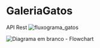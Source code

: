 # GaleriaGatos
API Rest
![fluxograma_gatos](https://user-images.githubusercontent.com/84188389/158686455-e633ee6b-2149-4a53-b4b7-eac810f280f7.jpg)


![Diagrama em branco - Flowchart](https://user-images.githubusercontent.com/84188389/158687466-79112357-341a-4bf8-9b13-cedef49dea84.png)
